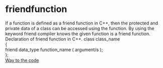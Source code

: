 # friendfunction
If a function is defined as a friend function in C++, then the protected and private data of a class can be accessed using the function.
By using the keyword friend compiler knows the given function is a friend function.<br/>
Declaration of friend function in C++. 
class class_name    
{    
    friend data_type function_name ( argument/s );         
};    <br/>
[Way to the code](https://github.com/ASTHA193/friendfunction/commit/a6ea84713bf93292f360e65d99c3b411836ff5aa)
